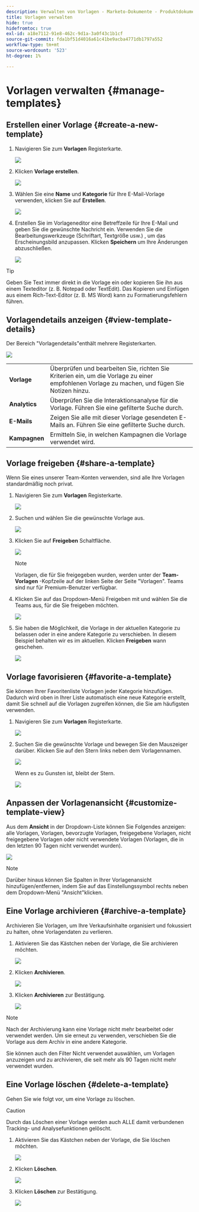 ```yaml
---
description: Verwalten von Vorlagen - Marketo-Dokumente - Produktdokumentation
title: Vorlagen verwalten
hide: true
hidefromtoc: true
exl-id: a18e7112-91e8-462c-9d1a-3a0f43c1b1cf
source-git-commit: fda1bf51d4016a61c41be9acba4771db1797a552
workflow-type: tm+mt
source-wordcount: '523'
ht-degree: 1%

---
```


# Vorlagen verwalten {#manage-templates}

## Erstellen einer Vorlage {#create-a-new-template}

1. Navigieren Sie zum **Vorlagen** Registerkarte.

   ![](assets/manage-templates-1.png)

1. Klicken **Vorlage erstellen**.

   ![](assets/manage-templates-2.png)

1. Wählen Sie eine **Name** und **Kategorie** für Ihre E-Mail-Vorlage verwenden, klicken Sie auf **Erstellen**.

   ![](assets/manage-templates-3.png)

1. Erstellen Sie im Vorlageneditor eine Betreffzeile für Ihre E-Mail und geben Sie die gewünschte Nachricht ein. Verwenden Sie die Bearbeitungswerkzeuge (Schriftart, Textgröße usw.) , um das Erscheinungsbild anzupassen. Klicken **Speichern** um Ihre Änderungen abzuschließen.

   ![](assets/manage-templates-4.png)

>[!TIP]
>
>Geben Sie Text immer direkt in die Vorlage ein oder kopieren Sie ihn aus einem Texteditor (z. B. Notepad oder TextEdit). Das Kopieren und Einfügen aus einem Rich-Text-Editor (z. B. MS Word) kann zu Formatierungsfehlern führen.

## Vorlagendetails anzeigen {#view-template-details}

Der Bereich &quot;Vorlagendetails&quot;enthält mehrere Registerkarten.

![](assets/manage-templates-4a.png)

<table>
 <tr>
  <td><strong>Vorlage</strong></td>
  <td>Überprüfen und bearbeiten Sie, richten Sie Kriterien ein, um die Vorlage zu einer empfohlenen Vorlage zu machen, und fügen Sie Notizen hinzu.</td>
 </tr>
 <tr>
  <td><strong>Analytics</strong></td>
  <td>Überprüfen Sie die Interaktionsanalyse für die Vorlage. Führen Sie eine gefilterte Suche durch.</td>
 </tr>
 <tr>
  <td><strong>E-Mails</strong></td>
  <td>Zeigen Sie alle mit dieser Vorlage gesendeten E-Mails an. Führen Sie eine gefilterte Suche durch.</td>
 </tr>
 <tr>
  <td><strong>Kampagnen</strong></td>
  <td>Ermitteln Sie, in welchen Kampagnen die Vorlage verwendet wird.</td>
 </tr>
</table>

## Vorlage freigeben {#share-a-template}

Wenn Sie eines unserer Team-Konten verwenden, sind alle Ihre Vorlagen standardmäßig noch privat.

1. Navigieren Sie zum **Vorlagen** Registerkarte.

   ![](assets/manage-templates-5.png)

1. Suchen und wählen Sie die gewünschte Vorlage aus.

   ![](assets/manage-templates-6.png)

1. Klicken Sie auf **Freigeben** Schaltfläche.

   ![](assets/manage-templates-7.png)

   >[!NOTE]
   >
   >Vorlagen, die für Sie freigegeben wurden, werden unter der **Team-Vorlagen** -Kopfzeile auf der linken Seite der Seite &quot;Vorlagen&quot;. Teams sind nur für Premium-Benutzer verfügbar.

1. Klicken Sie auf das Dropdown-Menü Freigeben mit und wählen Sie die Teams aus, für die Sie freigeben möchten.

   ![](assets/manage-templates-8.png)

1. Sie haben die Möglichkeit, die Vorlage in der aktuellen Kategorie zu belassen oder in eine andere Kategorie zu verschieben. In diesem Beispiel behalten wir es im aktuellen. Klicken **Freigeben** wann geschehen.

   ![](assets/manage-templates-9.png)

## Vorlage favorisieren {#favorite-a-template}

Sie können Ihrer Favoritenliste Vorlagen jeder Kategorie hinzufügen. Dadurch wird oben in Ihrer Liste automatisch eine neue Kategorie erstellt, damit Sie schnell auf die Vorlagen zugreifen können, die Sie am häufigsten verwenden.

1. Navigieren Sie zum **Vorlagen** Registerkarte.

   ![](assets/manage-templates-10.png)

1. Suchen Sie die gewünschte Vorlage und bewegen Sie den Mauszeiger darüber. Klicken Sie auf den Stern links neben dem Vorlagennamen.

   ![](assets/manage-templates-11.png)

   Wenn es zu Gunsten ist, bleibt der Stern.

   ![](assets/manage-templates-12.png)

## Anpassen der Vorlagenansicht {#customize-template-view}

Aus dem **Ansicht** in der Dropdown-Liste können Sie Folgendes anzeigen: alle Vorlagen, Vorlagen, bevorzugte Vorlagen, freigegebene Vorlagen, nicht freigegebene Vorlagen oder nicht verwendete Vorlagen (Vorlagen, die in den letzten 90 Tagen nicht verwendet wurden).

![](assets/manage-templates-13.png)

>[!NOTE]
>
>Darüber hinaus können Sie Spalten in Ihrer Vorlagenansicht hinzufügen/entfernen, indem Sie auf das Einstellungssymbol rechts neben dem Dropdown-Menü &quot;Ansicht&quot;klicken.

## Eine Vorlage archivieren {#archive-a-template}

Archivieren Sie Vorlagen, um Ihre Verkaufsinhalte organisiert und fokussiert zu halten, ohne Vorlagendaten zu verlieren.

1. Aktivieren Sie das Kästchen neben der Vorlage, die Sie archivieren möchten.

   ![](assets/manage-templates-14.png)

1. Klicken **Archivieren**.

   ![](assets/manage-templates-15.png)

1. Klicken **Archivieren** zur Bestätigung.

   ![](assets/manage-templates-16.png)

>[!NOTE]
>
>Nach der Archivierung kann eine Vorlage nicht mehr bearbeitet oder verwendet werden. Um sie erneut zu verwenden, verschieben Sie die Vorlage aus dem Archiv in eine andere Kategorie.

Sie können auch den Filter Nicht verwendet auswählen, um Vorlagen anzuzeigen und zu archivieren, die seit mehr als 90 Tagen nicht mehr verwendet wurden.

## Eine Vorlage löschen {#delete-a-template}

Gehen Sie wie folgt vor, um eine Vorlage zu löschen.

>[!CAUTION]
>
>Durch das Löschen einer Vorlage werden auch ALLE damit verbundenen Tracking- und Analysefunktionen gelöscht.

1. Aktivieren Sie das Kästchen neben der Vorlage, die Sie löschen möchten.

   ![](assets/manage-templates-17.png)

1. Klicken **Löschen**.

   ![](assets/manage-templates-18.png)

1. Klicken **Löschen** zur Bestätigung.

   ![](assets/manage-templates-19.png)
